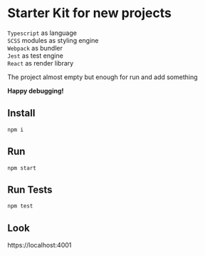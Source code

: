 Starter Kit for new projects 
==== 

`Typescript` as language   
`SCSS` modules as styling engine  
`Webpack` as bundler  
`Jest` as test engine  
`React` as render library  

The project almost empty but enough for run and add something

**Happy debugging!**

Install
---
```
npm i
```

Run 
----
```
npm start
```

Run Tests
---
```
npm test
```

Look 
---
https://localhost:4001


